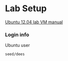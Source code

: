# Lab Setup

[Ubuntu 12.04 lab VM manual](http://www.cis.syr.edu/~wedu/seed/Documentation/Ubuntu12_04_VM/Ubuntu12_04_VM_Manual.pdf)

### Login info

Ubuntu user

    seed/dees